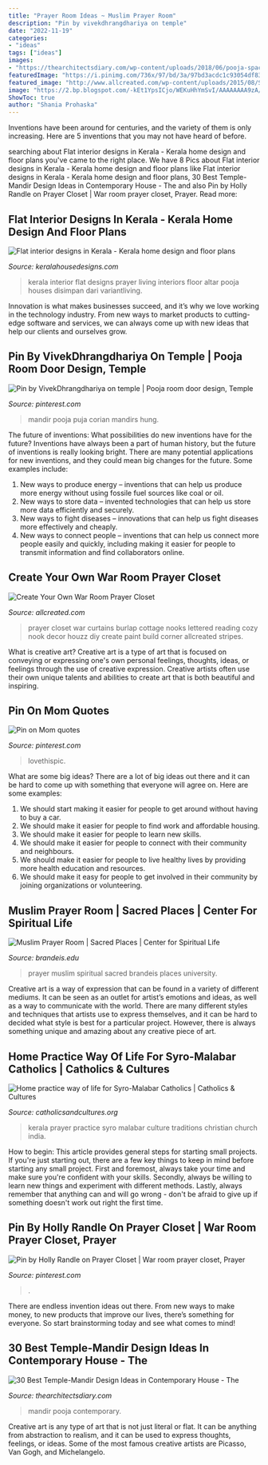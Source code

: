 ```yaml
---
title: "Prayer Room Ideas ~ Muslim Prayer Room"
description: "Pin by vivekdhrangdhariya on temple"
date: "2022-11-19"
categories:
- "ideas"
tags: ["ideas"]
images:
- "https://thearchitectsdiary.com/wp-content/uploads/2018/06/pooja-space-in-house-2-1-550x801.jpg"
featuredImage: "https://i.pinimg.com/736x/97/bd/3a/97bd3acdc1c93054df838f410599c5dc.jpg"
featured_image: "http://www.allcreated.com/wp-content/uploads/2015/08/Screen-Shot-2015-08-31-at-2.50.39-PM.png"
image: "https://2.bp.blogspot.com/-kEt1YpsICjo/WEKuHhYmSvI/AAAAAAAA9zA/DG0CJ5v4iqco3MlRDitbdaA4-t6TiW3LQCLcB/s1600/prayer-room-interior.jpg"
ShowToc: true
author: "Shania Prohaska"
---
```



Inventions have been around for centuries, and the variety of them is only increasing. Here are 5 inventions that you may not have heard of before.

	

		
searching about Flat interior designs in Kerala - Kerala home design and floor plans you've came to the right place. We have 8 Pics about Flat interior designs in Kerala - Kerala home design and floor plans like Flat interior designs in Kerala - Kerala home design and floor plans, 30 Best Temple-Mandir Design Ideas in Contemporary House - The and also Pin by Holly Randle on Prayer Closet | War room prayer closet, Prayer. Read more:
		
    
## Flat Interior Designs In Kerala - Kerala Home Design And Floor Plans

<img loading=lazy src="https://2.bp.blogspot.com/-kEt1YpsICjo/WEKuHhYmSvI/AAAAAAAA9zA/DG0CJ5v4iqco3MlRDitbdaA4-t6TiW3LQCLcB/s1600/prayer-room-interior.jpg" onerror="this.onerror=null;this.src='https://tse4.mm.bing.net/th?id=OIP.6B1kCLEbgOlSzUWxLPU0xAHaF7&amp;pid=15.1';" alt="Flat interior designs in Kerala - Kerala home design and floor plans">

_Source: keralahousedesigns.com_

>kerala interior flat designs prayer living interiors floor altar pooja houses disimpan dari variantliving. 

	

Innovation is what makes businesses succeed, and it’s why we love working in the technology industry. From new ways to market products to cutting-edge software and services, we can always come up with new ideas that help our clients and ourselves grow.

    
## Pin By VivekDhrangdhariya On Temple | Pooja Room Door Design, Temple

<img loading=lazy src="https://i.pinimg.com/originals/ff/58/c4/ff58c46bf22ff9533a1f2f48fbe0f6ce.jpg" onerror="this.onerror=null;this.src='https://tse1.mm.bing.net/th?id=OIP.jxHJyu2SvBq2u77f48HsdQHaJ4&amp;pid=15.1';" alt="Pin by VivekDhrangdhariya on temple | Pooja room door design, Temple">

_Source: pinterest.com_

>mandir pooja puja corian mandirs hung. 

	

The future of inventions: What possibilities do new inventions have for the future?
Inventions have always been a part of human history, but the future of inventions is really looking bright. There are many potential applications for new inventions, and they could mean big changes for the future. Some examples include:
1. New ways to produce energy – inventions that can help us produce more energy without using fossile fuel sources like coal or oil.
2. New ways to store data – invented technologies that can help us store more data efficiently and securely.
3. New ways to fight diseases – innovations that can help us fight diseases more effectively and cheaply.
4. New ways to connect people – inventions that can help us connect more people easily and quickly, including making it easier for people to transmit information and find collaborators online.

    
## Create Your Own War Room Prayer Closet

<img loading=lazy src="http://www.allcreated.com/wp-content/uploads/2015/08/Screen-Shot-2015-08-31-at-2.50.39-PM.png" onerror="this.onerror=null;this.src='https://tse3.mm.bing.net/th?id=OIP.XevjIdsc7ifIby9B2ICR9AAAAA&amp;pid=15.1';" alt="Create Your Own War Room Prayer Closet">

_Source: allcreated.com_

>prayer closet war curtains burlap cottage nooks lettered reading cozy nook decor houzz diy create paint build corner allcreated stripes. 

	

What is creative art?
Creative art is a type of art that is focused on conveying or expressing one's own personal feelings, thoughts, ideas, or feelings through the use of creative expression. Creative artists often use their own unique talents and abilities to create art that is both beautiful and inspiring.

    
## Pin On Mom Quotes

<img loading=lazy src="https://i.pinimg.com/736x/97/bd/3a/97bd3acdc1c93054df838f410599c5dc.jpg" onerror="this.onerror=null;this.src='https://tse2.mm.bing.net/th?id=OIP.f1HwjH9EfK2ukR8vx7HLpgHaKW&amp;pid=15.1';" alt="Pin on Mom quotes">

_Source: pinterest.com_

>lovethispic. 

	

What are some big ideas?
There are a lot of big ideas out there and it can be hard to come up with something that everyone will agree on. Here are some examples:
1. We should start making it easier for people to get around without having to buy a car.
2. We should make it easier for people to find work and affordable housing.
3. We should make it easier for people to learn new skills.
4. We should make it easier for people to connect with their community and neighbours.
5. We should make it easier for people to live healthy lives by providing more health education and resources.
6. We should make it easy for people to get involved in their community by joining organizations or volunteering.

    
## Muslim Prayer Room | Sacred Places | Center For Spiritual Life

<img loading=lazy src="https://www.brandeis.edu/spiritual-life/sacred-places/images/muslim-prayer-room.jpg" onerror="this.onerror=null;this.src='https://tse4.mm.bing.net/th?id=OIP.FAMiQ2XwIHQgtkkbQbM91AHaE7&amp;pid=15.1';" alt="Muslim Prayer Room | Sacred Places | Center for Spiritual Life">

_Source: brandeis.edu_

>prayer muslim spiritual sacred brandeis places university. 

	

Creative art is a way of expression that can be found in a variety of different mediums. It can be seen as an outlet for artist’s emotions and ideas, as well as a way to communicate with the world. There are many different styles and techniques that artists use to express themselves, and it can be hard to decided what style is best for a particular project. However, there is always something unique and amazing about any creative piece of art.

    
## Home Practice Way Of Life For Syro-Malabar Catholics | Catholics &amp; Cultures

<img loading=lazy src="https://www.catholicsandcultures.org/sites/default/files/pages/rs59198_img_1466-lpr_1.jpg" onerror="this.onerror=null;this.src='https://tse2.mm.bing.net/th?id=OIP.SvJKSUY_cKu63l3PfG49jAHaLH&amp;pid=15.1';" alt="Home practice way of life for Syro-Malabar Catholics | Catholics &amp; Cultures">

_Source: catholicsandcultures.org_

>kerala prayer practice syro malabar culture traditions christian church india. 

	

How to begin: This article provides general steps for starting small projects.
If you're just starting out, there are a few key things to keep in mind before starting any small project. First and foremost, always take your time and make sure you're confident with your skills. Secondly, always be willing to learn new things and experiment with different methods. Lastly, always remember that anything can and will go wrong - don't be afraid to give up if something doesn't work out right the first time.

    
## Pin By Holly Randle On Prayer Closet | War Room Prayer Closet, Prayer

<img loading=lazy src="https://i.pinimg.com/originals/a3/8e/2e/a38e2ee172f4258958364dd38d496308.jpg" onerror="this.onerror=null;this.src='https://tse4.mm.bing.net/th?id=OIP.SVBlI2y5NkIqMBrjDoC1DQHaKS&amp;pid=15.1';" alt="Pin by Holly Randle on Prayer Closet | War room prayer closet, Prayer">

_Source: pinterest.com_

>. 

	

There are endless invention ideas out there. From new ways to make money, to new products that improve our lives, there’s something for everyone. So start brainstorming today and see what comes to mind!

    
## 30 Best Temple-Mandir Design Ideas In Contemporary House - The

<img loading=lazy src="https://thearchitectsdiary.com/wp-content/uploads/2018/06/pooja-space-in-house-2-1-550x801.jpg" onerror="this.onerror=null;this.src='https://tse3.mm.bing.net/th?id=OIP.eL68jQQ8iMNVNql-x9ou1gHaKy&amp;pid=15.1';" alt="30 Best Temple-Mandir Design Ideas in Contemporary House - The">

_Source: thearchitectsdiary.com_

>mandir pooja contemporary. 

	

Creative art is any type of art that is not just literal or flat. It can be anything from abstraction to realism, and it can be used to express thoughts, feelings, or ideas. Some of the most famous creative artists are Picasso, Van Gogh, and Michelangelo.

